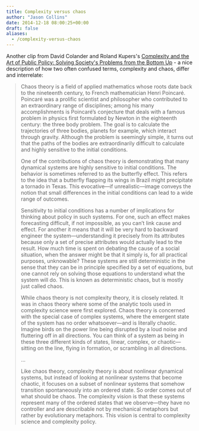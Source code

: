 ```yaml
---
title: Complexity versus chaos
author: "Jason Collins"
date: 2014-12-18 08:00:25+00:00
draft: false
aliases:
  - /complexity-versus-chaos
---
```


Another clip from David Colander and Roland Kupers's [Complexity and the Art of Public Policy: Solving Society's Problems from the Bottom Up]() - a nice description of how two often confused terms, complexity and chaos, differ and interrelate:

>Chaos theory is a field of applied mathematics whose roots date back to the nineteenth century, to French mathematician Henri Poincaré. Poincaré was a prolific scientist and philosopher who contributed to an extraordinary range of disciplines; among his many accomplishments is Poincaré’s conjecture that deals with a famous problem in physics first formulated by Newton in the eighteenth century: the three body problem. The goal is to calculate the trajectories of three bodies, planets for example, which interact through gravity. Although the problem is seemingly simple, it turns out that the paths of the bodies are extraordinarily difficult to calculate and highly sensitive to the initial conditions.
>
>One of the contributions of chaos theory is demonstrating that many dynamical systems are highly sensitive to initial conditions. The behavior is sometimes referred to as the butterfly effect. This refers to the idea that a butterfly flapping its wings in Brazil might precipitate a tornado in Texas. This evocative—if unrealistic—image conveys the notion that small differences in the initial conditions can lead to a wide range of outcomes.
>
>Sensitivity to initial conditions has a number of implications for thinking about policy in such systems. For one, such an effect makes forecasting difficult, if not impossible, as you can’t link cause and effect. For another it means that it will be very hard to backward engineer the system—understanding it precisely from its attributes because only a set of precise attributes would actually lead to the result. How much time is spent on debating the cause of a social situation, when the answer might be that it simply is, for all practical purposes, unknowable? These systems are still deterministic in the sense that they can be in principle specified by a set of equations, but one cannot rely on solving those equations to understand what the system will do. This is known as deterministic chaos, but is mostly just called chaos.
>
>While chaos theory is not complexity theory, it is closely related. It was in chaos theory where some of the analytic tools used in complexity science were first explored. Chaos theory is concerned with the special case of complex systems, where the emergent state of the system has no order whatsoever—and is literally chaotic. Imagine birds on the power line being disrupted by a loud noise and fluttering off in all directions. You can think of a system as being in these three different kinds of states, linear, complex, or chaotic—sitting on the line, flying in formation, or scrambling in all directions.
>
>...
>
>Like chaos theory, complexity theory is about nonlinear dynamical systems, but instead of looking at nonlinear systems that become chaotic, it focuses on a subset of nonlinear systems that somehow transition spontaneously into an ordered state. So order comes out of what should be chaos. The complexity vision is that these systems represent many of the ordered states that we observe—they have no controller and are describable not by mechanical metaphors but rather by evolutionary metaphors. This vision is central to complexity science and complexity policy.